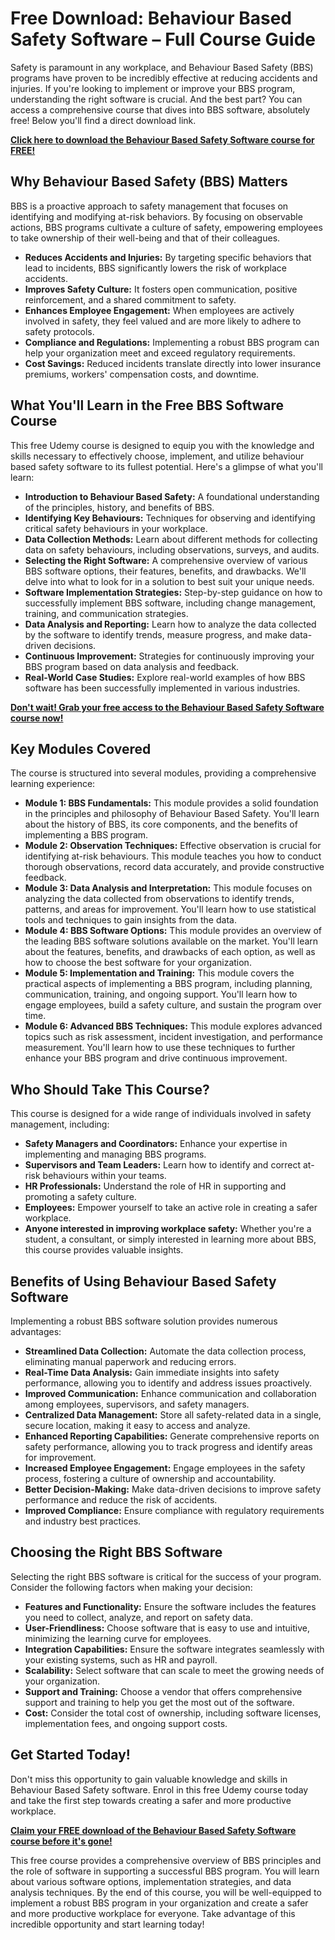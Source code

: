 # Free Download: Behaviour Based Safety Software – Full Course Guide

Safety is paramount in any workplace, and Behaviour Based Safety (BBS) programs have proven to be incredibly effective at reducing accidents and injuries. If you're looking to implement or improve your BBS program, understanding the right software is crucial. And the best part? You can access a comprehensive course that dives into BBS software, absolutely free! Below you'll find a direct download link.

[**Click here to download the Behaviour Based Safety Software course for FREE!**](https://udemywork.com/behaviour-based-safety-software)

## Why Behaviour Based Safety (BBS) Matters

BBS is a proactive approach to safety management that focuses on identifying and modifying at-risk behaviors. By focusing on observable actions, BBS programs cultivate a culture of safety, empowering employees to take ownership of their well-being and that of their colleagues.

*   **Reduces Accidents and Injuries:** By targeting specific behaviors that lead to incidents, BBS significantly lowers the risk of workplace accidents.
*   **Improves Safety Culture:** It fosters open communication, positive reinforcement, and a shared commitment to safety.
*   **Enhances Employee Engagement:** When employees are actively involved in safety, they feel valued and are more likely to adhere to safety protocols.
*   **Compliance and Regulations:** Implementing a robust BBS program can help your organization meet and exceed regulatory requirements.
*   **Cost Savings:** Reduced incidents translate directly into lower insurance premiums, workers' compensation costs, and downtime.

## What You'll Learn in the Free BBS Software Course

This free Udemy course is designed to equip you with the knowledge and skills necessary to effectively choose, implement, and utilize behaviour based safety software to its fullest potential. Here's a glimpse of what you'll learn:

*   **Introduction to Behaviour Based Safety:** A foundational understanding of the principles, history, and benefits of BBS.
*   **Identifying Key Behaviours:** Techniques for observing and identifying critical safety behaviours in your workplace.
*   **Data Collection Methods:** Learn about different methods for collecting data on safety behaviours, including observations, surveys, and audits.
*   **Selecting the Right Software:** A comprehensive overview of various BBS software options, their features, benefits, and drawbacks. We'll delve into what to look for in a solution to best suit your unique needs.
*   **Software Implementation Strategies:** Step-by-step guidance on how to successfully implement BBS software, including change management, training, and communication strategies.
*   **Data Analysis and Reporting:** Learn how to analyze the data collected by the software to identify trends, measure progress, and make data-driven decisions.
*   **Continuous Improvement:** Strategies for continuously improving your BBS program based on data analysis and feedback.
*   **Real-World Case Studies:** Explore real-world examples of how BBS software has been successfully implemented in various industries.

[**Don't wait! Grab your free access to the Behaviour Based Safety Software course now!**](https://udemywork.com/behaviour-based-safety-software)

## Key Modules Covered

The course is structured into several modules, providing a comprehensive learning experience:

*   **Module 1: BBS Fundamentals:** This module provides a solid foundation in the principles and philosophy of Behaviour Based Safety. You'll learn about the history of BBS, its core components, and the benefits of implementing a BBS program.
*   **Module 2: Observation Techniques:** Effective observation is crucial for identifying at-risk behaviours. This module teaches you how to conduct thorough observations, record data accurately, and provide constructive feedback.
*   **Module 3: Data Analysis and Interpretation:** This module focuses on analyzing the data collected from observations to identify trends, patterns, and areas for improvement. You'll learn how to use statistical tools and techniques to gain insights from the data.
*   **Module 4: BBS Software Options:** This module provides an overview of the leading BBS software solutions available on the market. You'll learn about the features, benefits, and drawbacks of each option, as well as how to choose the best software for your organization.
*   **Module 5: Implementation and Training:** This module covers the practical aspects of implementing a BBS program, including planning, communication, training, and ongoing support. You'll learn how to engage employees, build a safety culture, and sustain the program over time.
*   **Module 6: Advanced BBS Techniques:** This module explores advanced topics such as risk assessment, incident investigation, and performance measurement. You'll learn how to use these techniques to further enhance your BBS program and drive continuous improvement.

## Who Should Take This Course?

This course is designed for a wide range of individuals involved in safety management, including:

*   **Safety Managers and Coordinators:** Enhance your expertise in implementing and managing BBS programs.
*   **Supervisors and Team Leaders:** Learn how to identify and correct at-risk behaviours within your teams.
*   **HR Professionals:** Understand the role of HR in supporting and promoting a safety culture.
*   **Employees:** Empower yourself to take an active role in creating a safer workplace.
*   **Anyone interested in improving workplace safety:** Whether you're a student, a consultant, or simply interested in learning more about BBS, this course provides valuable insights.

## Benefits of Using Behaviour Based Safety Software

Implementing a robust BBS software solution provides numerous advantages:

*   **Streamlined Data Collection:** Automate the data collection process, eliminating manual paperwork and reducing errors.
*   **Real-Time Data Analysis:** Gain immediate insights into safety performance, allowing you to identify and address issues proactively.
*   **Improved Communication:** Enhance communication and collaboration among employees, supervisors, and safety managers.
*   **Centralized Data Management:** Store all safety-related data in a single, secure location, making it easy to access and analyze.
*   **Enhanced Reporting Capabilities:** Generate comprehensive reports on safety performance, allowing you to track progress and identify areas for improvement.
*   **Increased Employee Engagement:** Engage employees in the safety process, fostering a culture of ownership and accountability.
*   **Better Decision-Making:** Make data-driven decisions to improve safety performance and reduce the risk of accidents.
*   **Improved Compliance:** Ensure compliance with regulatory requirements and industry best practices.

## Choosing the Right BBS Software

Selecting the right BBS software is critical for the success of your program. Consider the following factors when making your decision:

*   **Features and Functionality:** Ensure the software includes the features you need to collect, analyze, and report on safety data.
*   **User-Friendliness:** Choose software that is easy to use and intuitive, minimizing the learning curve for employees.
*   **Integration Capabilities:** Ensure the software integrates seamlessly with your existing systems, such as HR and payroll.
*   **Scalability:** Select software that can scale to meet the growing needs of your organization.
*   **Support and Training:** Choose a vendor that offers comprehensive support and training to help you get the most out of the software.
*   **Cost:** Consider the total cost of ownership, including software licenses, implementation fees, and ongoing support costs.

## Get Started Today!

Don't miss this opportunity to gain valuable knowledge and skills in Behaviour Based Safety software. Enrol in this free Udemy course today and take the first step towards creating a safer and more productive workplace.

[**Claim your FREE download of the Behaviour Based Safety Software course before it's gone!**](https://udemywork.com/behaviour-based-safety-software)

This free course provides a comprehensive overview of BBS principles and the role of software in supporting a successful BBS program. You will learn about various software options, implementation strategies, and data analysis techniques. By the end of this course, you will be well-equipped to implement a robust BBS program in your organization and create a safer and more productive workplace for everyone. Take advantage of this incredible opportunity and start learning today!
